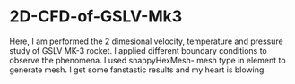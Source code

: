 # 2D-CFD-of-GSLV-Mk3
Here, I am performed the 2 dimesional velocity, temperature and pressure study of GSLV MK-3 rocket. I applied different boundary conditions to observe the phenomena. I used snappyHexMesh- mesh type in element to generate mesh. I get some fanstastic results and my heart is blowing.
